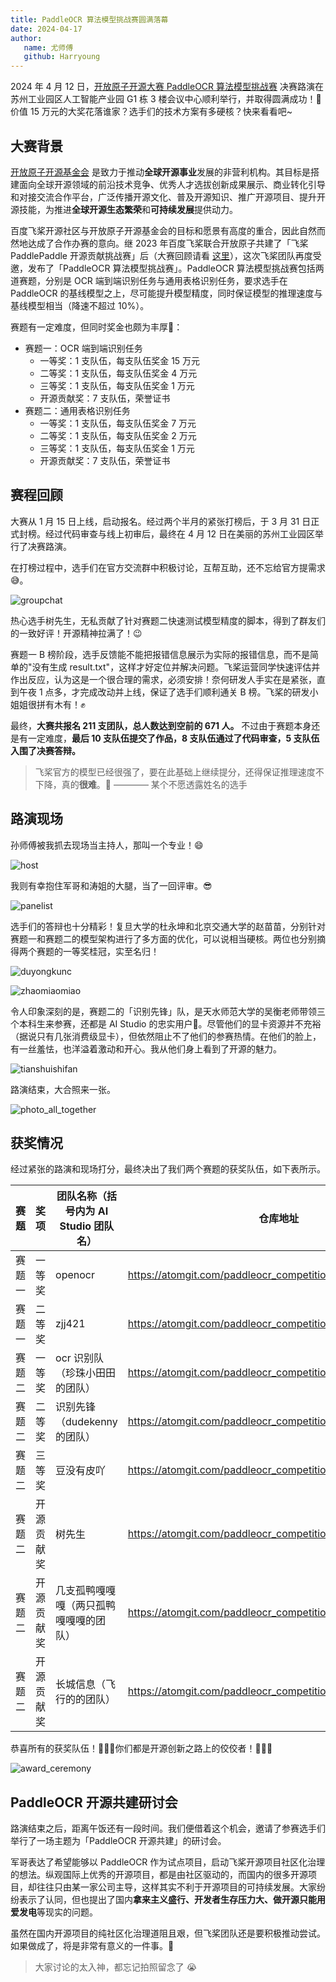 ```yaml
---
title: PaddleOCR 算法模型挑战赛圆满落幕
date: 2024-04-17
author:
   name: 尤师傅
   github: Harryoung
---
```


2024 年 4 月 12 日，[开放原子开源大赛 PaddleOCR 算法模型挑战赛](https://competition.atomgit.com/competitionInfo?id=d25e62a0d7f27876a8c4219bfc0be90e) 决赛路演在苏州工业园区人工智能产业园 G1 栋 3 楼会议中心顺利举行，并取得圆满成功！🎉价值 15 万元的大奖花落谁家？选手们的技术方案有多硬核？快来看看吧~

<!-- more -->

## 大赛背景

[开放原子开源基金会](https://www.openatom.org/about) 是致力于推动**全球开源事业**发展的非营利机构。其目标是搭建面向全球开源领域的前沿技术竞争、优秀人才选拔创新成果展示、商业转化引导和对接交流合作平台，广泛传播开源文化、普及开源知识、推广开源项目、提升开源技能，为推进**全球开源生态繁荣**和**可持续发展**提供动力。

百度飞桨开源社区与开放原子开源基金会的目标和愿景有高度的重合，因此自然而然地达成了合作办赛的意向。继 2023 年百度飞桨联合开放原子共建了「飞桨 PaddlePaddle 开源贡献挑战赛」后（大赛回顾请看 [这里](https://pfcc.blog/posts/wuxi-kaifangyuanzi)），这次飞桨团队再度受邀，发布了「PaddleOCR 算法模型挑战赛」。PaddleOCR 算法模型挑战赛包括两道赛题，分别是 OCR 端到端识别任务与通用表格识别任务，要求选手在 PaddleOCR 的基线模型之上，尽可能提升模型精度，同时保证模型的推理速度与基线模型相当（降速不超过 10%）。

赛题有一定难度，但同时奖金也颇为丰厚🤩：

-  赛题一：OCR 端到端识别任务
   -  一等奖：1 支队伍，每支队伍奖金 15 万元
   -  二等奖：1 支队伍，每支队伍奖金 4 万元
   -  三等奖：1 支队伍，每支队伍奖金 1 万元
   -  开源贡献奖：7 支队伍，荣誉证书
-  赛题二：通用表格识别任务
   -  一等奖：1 支队伍，每支队伍奖金 7 万元
   -  二等奖：1 支队伍，每支队伍奖金 2 万元
   -  三等奖：1 支队伍，每支队伍奖金 1 万元
   -  开源贡献奖：7 支队伍，荣誉证书

## 赛程回顾

大赛从 1 月 15 日上线，启动报名。经过两个半月的紧张打榜后，于 3 月 31 日正式封榜。经过代码审查与线上初审后，最终在 4 月 12 日在美丽的苏州工业园区举行了决赛路演。

在打榜过程中，选手们在官方交流群中积极讨论，互帮互助，还不忘给官方提需求😅。

![groupchat](../images/suzhou-kaifangyuanzi/groupchat.png)

热心选手树先生，无私贡献了针对赛题二快速测试模型精度的脚本，得到了群友们的一致好评！开源精神拉满了！😉

赛题一 B 榜阶段，选手反馈能不能把报错信息展示为实际的报错信息，而不是简单的"没有生成 result.txt"，这样才好定位并解决问题。飞桨运营同学快速评估并作出反应，认为这是一个很合理的需求，必须安排！奈何研发人手实在是紧张，直到午夜 1 点多，才完成改动并上线，保证了选手们顺利通关 B 榜。飞桨的研发小姐姐很拼有木有！✊

最终，**大赛共报名 211 支团队，总人数达到空前的 671 人。** 不过由于赛题本身还是有一定难度，**最后 10 支队伍提交了作品，8 支队伍通过了代码审查，5 支队伍入围了决赛答辩。**

> 飞桨官方的模型已经很强了，要在此基础上继续提分，还得保证推理速度不下降，真的**很难**。👿 ———— 某个不愿透露姓名的选手

## 路演现场

孙师傅被我抓去现场当主持人，那叫一个专业！😄

![host](../images/suzhou-kaifangyuanzi/sun_host.jpg)

我则有幸抱住军哥和涛姐的大腿，当了一回评审。😎

![panelist](../images/suzhou-kaifangyuanzi/panelist.jpg)

选手们的答辩也十分精彩！复旦大学的杜永坤和北京交通大学的赵苗苗，分别针对赛题一和赛题二的模型架构进行了多方面的优化，可以说相当硬核。两位也分别摘得两个赛题的一等奖桂冠，实至名归！

![duyongkunc](../images/suzhou-kaifangyuanzi/duyongkun.jpg)

![zhaomiaomiao](../images/suzhou-kaifangyuanzi/zhaomiaomiao.jpg)

令人印象深刻的是，赛题二的「识别先锋」队，是天水师范大学的吴衡老师带领三个本科生来参赛，还都是 AI Studio 的忠实用户🤗。尽管他们的显卡资源并不充裕（据说只有几张消费级显卡），但依然阻止不了他们的参赛热情。在他们的脸上，有一丝羞怯，也洋溢着激动和开心。我从他们身上看到了开源的魅力。

![tianshuishifan](../images/suzhou-kaifangyuanzi/tianshuishifan.jpg)

路演结束，大合照来一张。

![photo_all_together](../images/suzhou-kaifangyuanzi/photo_all_together.jpg)

## 获奖情况

经过紧张的路演和现场打分，最终决出了我们两个赛题的获奖队伍，如下表所示。

| 赛题   | 奖项       | 团队名称（括号内为 AI Studio 团队名）  | 仓库地址                                                      |
| ------ | ---------- | -------------------------------------- | ------------------------------------------------------------- |
| 赛题一 | 一等奖     | openocr                                | https://atomgit.com/paddleocr_competition/openocr             |
| 赛题一 | 二等奖     | zjj421                                 | https://atomgit.com/paddleocr_competition/zjj421              |
| 赛题二 | 一等奖     | ocr 识别队（珍珠小田田的团队）         | https://atomgit.com/paddleocr_competition/ocr_recognition     |
| 赛题二 | 二等奖     | 识别先锋（dudekenny 的团队）           | https://atomgit.com/paddleocr_competition/RecognitionPioneer  |
| 赛题二 | 三等奖     | 豆没有皮吖                             | https://atomgit.com/paddleocr_competition/doumeiyoupiya       |
| 赛题二 | 开源贡献奖 | 树先生                                 | https://atomgit.com/paddleocr_competition/Mr.Tree             |
| 赛题二 | 开源贡献奖 | 几支孤鸭嘎嘎嘎（两只孤鸭嘎嘎嘎的团队） | https://atomgit.com/paddleocr_competition/duckgaga            |
| 赛题二 | 开源贡献奖 | 长城信息（飞行的的团队）               | https://atomgit.com/paddleocr_competition/GreatWallInfo_task2 |

恭喜所有的获奖队伍！🎉🎉🎉你们都是开源创新之路上的佼佼者！🚀🚀🚀

![award_ceremony](../images/suzhou-kaifangyuanzi/award_ceremony.jpg)

## PaddleOCR 开源共建研讨会

路演结束之后，距离午饭还有一段时间。我们便借着这个机会，邀请了参赛选手们举行了一场主题为「PaddleOCR 开源共建」的研讨会。

军哥表达了希望能够以 PaddleOCR 作为试点项目，启动飞桨开源项目社区化治理的想法。纵观国际上优秀的开源项目，都是由社区驱动的，而国内的很多开源项目，却往往只由某一家公司主导，这样其实不利于开源项目的可持续发展。大家纷纷表示了认同，但也提出了国内**拿来主义盛行、开发者生存压力大、做开源只能用爱发电**等现实的问题。

虽然在国内开源项目的纯社区化治理道阻且艰，但飞桨团队还是要积极推动尝试。如果做成了，将是非常有意义的一件事。👊

> 大家讨论的太入神，都忘记拍照留念了 😭
